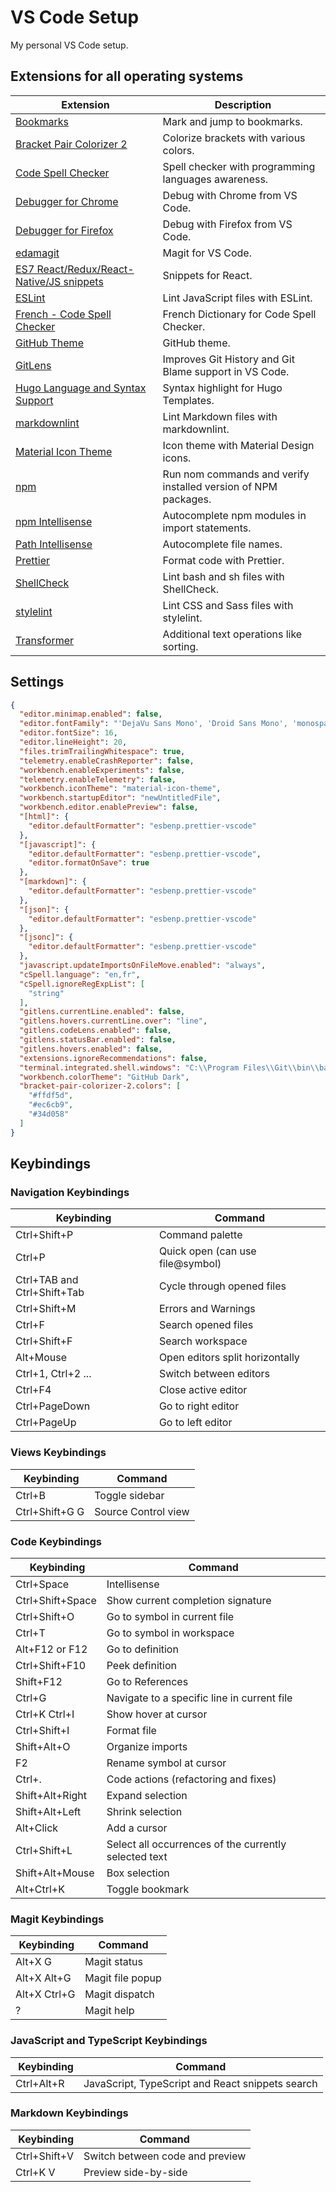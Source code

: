 # VS Code Setup

My personal VS Code setup.

## Extensions for all operating systems

| Extension | Description |
| --------- | ----------- |
|[Bookmarks](https://marketplace.visualstudio.com/items?itemName=alefragnani.Bookmarks)|Mark and jump to bookmarks.|
|[Bracket Pair Colorizer 2](https://marketplace.visualstudio.com/items?itemName=CoenraadS.bracket-pair-colorizer-2)|Colorize brackets with various colors.|
|[Code Spell Checker](https://marketplace.visualstudio.com/items?itemName=streetsidesoftware.code-spell-checker)|Spell checker with programming languages awareness.|
|[Debugger for Chrome](https://marketplace.visualstudio.com/items?itemName=msjsdiag.debugger-for-chrome)|Debug with Chrome from VS Code.|
|[Debugger for Firefox](https://marketplace.visualstudio.com/items?itemName=firefox-devtools.vscode-firefox-debug)|Debug with Firefox from VS Code.|
|[edamagit](https://marketplace.visualstudio.com/items?itemName=kahole.magit)|Magit for VS Code.|
|[ES7 React/Redux/React-Native/JS snippets](https://marketplace.visualstudio.com/items?itemName=dsznajder.es7-react-js-snippets)|Snippets for React.|
|[ESLint](https://marketplace.visualstudio.com/items?itemName=dbaeumer.vscode-eslint)|Lint JavaScript files with ESLint.|
|[French - Code Spell Checker](https://marketplace.visualstudio.com/items?itemName=streetsidesoftware.code-spell-checker-french)|French Dictionary for Code Spell Checker.|
|[GitHub Theme](https://marketplace.visualstudio.com/items?itemName=GitHub.github-vscode-theme)|GitHub theme.|
|[GitLens](https://marketplace.visualstudio.com/items?itemName=eamodio.gitlens)|Improves Git History and Git Blame support in VS Code.|
|[Hugo Language and Syntax Support](https://marketplace.visualstudio.com/items?itemName=budparr.language-hugo-vscode)|Syntax highlight for Hugo Templates.|
|[markdownlint](https://marketplace.visualstudio.com/items?itemName=DavidAnson.vscode-markdownlint)|Lint Markdown files with markdownlint.|
|[Material Icon Theme](https://marketplace.visualstudio.com/items?itemName=PKief.material-icon-theme)|Icon theme with Material Design icons.|
|[npm](https://marketplace.visualstudio.com/items?itemName=eg2.vscode-npm-script)|Run nom commands and verify installed version of NPM packages.|
|[npm Intellisense](https://marketplace.visualstudio.com/items?itemName=christian-kohler.npm-intellisense)|Autocomplete npm modules in import statements.|
|[Path Intellisense](https://marketplace.visualstudio.com/items?itemName=christian-kohler.path-intellisense)|Autocomplete file names.|
|[Prettier](https://marketplace.visualstudio.com/items?itemName=esbenp.prettier-vscode)|Format code with Prettier.|
|[ShellCheck](https://marketplace.visualstudio.com/items?itemName=timonwong.shellcheck)|Lint bash and sh files with ShellCheck.|
|[stylelint](https://marketplace.visualstudio.com/items?itemName=stylelint.vscode-stylelint)|Lint CSS and Sass files with stylelint.|
|[Transformer](https://marketplace.visualstudio.com/items?itemName=dakara.transformer)|Additional text operations like sorting.|

## Settings

```json
{
  "editor.minimap.enabled": false,
  "editor.fontFamily": "'DejaVu Sans Mono', 'Droid Sans Mono', 'monospace', monospace, 'Droid Sans Fallback'",
  "editor.fontSize": 16,
  "editor.lineHeight": 20,
  "files.trimTrailingWhitespace": true,
  "telemetry.enableCrashReporter": false,
  "workbench.enableExperiments": false,
  "telemetry.enableTelemetry": false,
  "workbench.iconTheme": "material-icon-theme",
  "workbench.startupEditor": "newUntitledFile",
  "workbench.editor.enablePreview": false,
  "[html]": {
    "editor.defaultFormatter": "esbenp.prettier-vscode"
  },
  "[javascript]": {
    "editor.defaultFormatter": "esbenp.prettier-vscode",
    "editor.formatOnSave": true
  },
  "[markdown]": {
    "editor.defaultFormatter": "esbenp.prettier-vscode"
  },
  "[json]": {
    "editor.defaultFormatter": "esbenp.prettier-vscode"
  },
  "[jsonc]": {
    "editor.defaultFormatter": "esbenp.prettier-vscode"
  },
  "javascript.updateImportsOnFileMove.enabled": "always",
  "cSpell.language": "en,fr",
  "cSpell.ignoreRegExpList": [
    "string"
  ],
  "gitlens.currentLine.enabled": false,
  "gitlens.hovers.currentLine.over": "line",
  "gitlens.codeLens.enabled": false,
  "gitlens.statusBar.enabled": false,
  "gitlens.hovers.enabled": false,
  "extensions.ignoreRecommendations": false,
  "terminal.integrated.shell.windows": "C:\\Program Files\\Git\\bin\\bash.exe",
  "workbench.colorTheme": "GitHub Dark",
  "bracket-pair-colorizer-2.colors": [
    "#ffdf5d",
    "#ec6cb9",
    "#34d058"
  ]
}
```

## Keybindings

### Navigation Keybindings

|  Keybinding                 | Command                            |
| --------------------------- | ---------------------------------- |
| Ctrl+Shift+P                | Command palette                    |
| Ctrl+P                      | Quick open (can use file@symbol)   |
| Ctrl+TAB and Ctrl+Shift+Tab | Cycle through opened files         |
| Ctrl+Shift+M                | Errors and Warnings                |
| Ctrl+F                      | Search opened files                |
| Ctrl+Shift+F                | Search workspace                   |
| Alt+Mouse                   | Open editors split horizontally    |
| Ctrl+1, Ctrl+2 ...          | Switch between editors             |
| Ctrl+F4                     | Close active editor                |
| Ctrl+PageDown               | Go to right editor                 |
| Ctrl+PageUp                 | Go to left editor                  |

### Views Keybindings

|  Keybinding    | Command             |
| -------------- | ------------------- |
| Ctrl+B         | Toggle sidebar      |
| Ctrl+Shift+G G | Source Control view |

### Code Keybindings

|  Keybinding      | Command                                               |
| ---------------- | ----------------------------------------------------- |
| Ctrl+Space       | Intellisense                                          |
| Ctrl+Shift+Space | Show current completion signature                     |
| Ctrl+Shift+O     | Go to symbol in current file                          |
| Ctrl+T           | Go to symbol in workspace                             |
| Alt+F12 or F12   | Go to definition                                      |
| Ctrl+Shift+F10   | Peek definition                                       |
| Shift+F12        | Go to References                                      |
| Ctrl+G           | Navigate to a specific line in current file           |
| Ctrl+K Ctrl+I    | Show hover at cursor                                  |
| Ctrl+Shift+I     | Format file                                           |
| Shift+Alt+O      | Organize imports                                      |
| F2               | Rename symbol at cursor                               |
| Ctrl+.           | Code actions (refactoring and fixes)                  |
| Shift+Alt+Right  | Expand selection                                      |
| Shift+Alt+Left   | Shrink selection                                      |
| Alt+Click        | Add a cursor                                          |
| Ctrl+Shift+L     | Select all occurrences of the currently selected text |
| Shift+Alt+Mouse  | Box selection                                         |
| Alt+Ctrl+K       | Toggle bookmark                                       |

### Magit Keybindings

|  Keybinding  | Command          |
| ------------ | ---------------- |
| Alt+X G      | Magit status     |
| Alt+X Alt+G  | Magit file popup |
| Alt+X Ctrl+G | Magit dispatch   |
| ?            | Magit help       |

### JavaScript and TypeScript Keybindings

|  Keybinding | Command                                          |
| ----------- | ------------------------------------------------ |
| Ctrl+Alt+R  | JavaScript, TypeScript and React snippets search |

### Markdown Keybindings

|  Keybinding  | Command                         |
| ------------ | ------------------------------- |
| Ctrl+Shift+V | Switch between code and preview |
| Ctrl+K V     | Preview side-by-side            |
